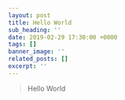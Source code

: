 ```yaml
---
layout: post
title: Hello World
sub_heading: ''
date: 2019-02-29 17:30:00 +0000
tags: []
banner_image: ''
related_posts: []
excerpt: ''
---
```

> Hello World